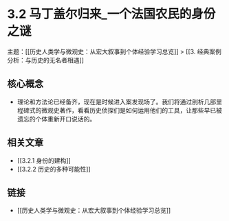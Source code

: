 # 3.2 马丁盖尔归来_一个法国农民的身份之谜

主题：[[历史人类学与微观史：从宏大叙事到个体经验学习总览]] > [[3. 经典案例分析：与历史的无名者相遇]]

## 核心概念

- 理论和方法论已经备齐，现在是时候进入案发现场了。我们将通过剖析几部里程碑式的微观史著作，看看历史侦探们是如何运用他们的工具，让那些早已被遗忘的个体重新开口说话的。

## 相关文章

- [[3.2.1 身份的建构]]
- [[3.2.2 历史的多种可能性]]

## 链接

- [[历史人类学与微观史：从宏大叙事到个体经验学习总览]]
